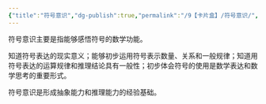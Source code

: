 ```yaml
---
{"title":"符号意识","dg-publish":true,"permalink":"/9【卡片盒】/符号意识/","dgPassFrontmatter":true,"noteIcon":""}
---
```



符号意识主要是指能够感悟符号的数学功能。

知道符号表达的现实意义；能够初步运用符号表示数量、关系和一般规律；知道用符号表达的运算规律和推理结论具有一般性；初步体会符号的使用是数学表达和数学思考的重要形式。

符号意识是形成抽象能力和推理能力的经验基础。